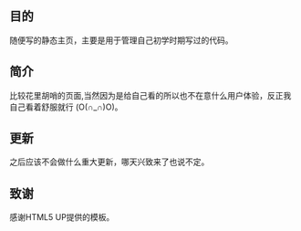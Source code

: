 ## 目的

随便写的静态主页，主要是用于管理自己初学时期写过的代码。

## 简介

比较花里胡哨的页面,当然因为是给自己看的所以也不在意什么用户体验，反正我自己看着舒服就行 (O(∩_∩)O)。

## 更新

之后应该不会做什么重大更新，哪天兴致来了也说不定。

## 致谢

感谢HTML5 UP提供的模板。



